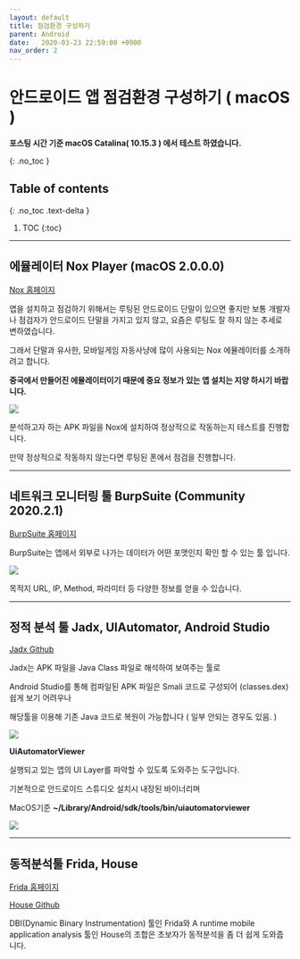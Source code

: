 ```yaml
---
layout: default
title: 점검환경 구성하기
parent: Android
date:   2020-03-23 22:59:00 +0900
nav_order: 2
---
```


# 안드로이드 앱 점검환경 구성하기 ( macOS )

**포스팅 시간 기준 macOS Catalina( 10.15.3 ) 에서 테스트 하였습니다.**

{: .no_toc }

## Table of contents
{: .no_toc .text-delta }

1. TOC
{:toc}

---

## 에뮬레이터 Nox Player (macOS 2.0.0.0)

[Nox 홈페이지](https://www.bignox.com/)

앱을 설치하고 점검하기 위해서는 루팅된 안드로이드 단말이 있으면 좋지만
보통 개발자나 점검자가 안드로이드 단말을 가지고 있지 않고, 요즘은 루팅도 잘 하지 않는 추세로 변하였습니다.

그래서 단말과 유사한, 모바일게임 자동사냥에 많이 사용되는 Nox 에뮬레이터를 소개하려고 합니다.

**중국에서 만들어진 에뮬레이터이기 때문에 중요 정보가 있는 앱 설치는 지양 하시기 바랍니다.**

<img src='{{ "/assets/images/android/android_noxplayer1.png" | absolute_url }}'>

분석하고자 하는 APK 파일을 Nox에 설치하여 정상적으로 작동하는지 테스트를 진행합니다.

만약 정상적으로 작동하지 않는다면 루팅된 폰에서 점검을 진행합니다.

---

## 네트워크 모니터링 툴 BurpSuite (Community 2020.2.1)

[BurpSuite 홈페이지](https://portswigger.net/burp)

BurpSuite는 앱에서 외부로 나가는 데이터가 어떤 포맷인지 확인 할 수 있는 툴 입니다.

<img src='{{ "/assets/images/android/android_burp1.png" | absolute_url }}'>

목적지 URL, IP, Method, 파라미터 등 다양한 정보를 얻을 수 있습니다.

---

## 정적 분석 툴 Jadx, UIAutomator, Android Studio

[Jadx Github](https://github.com/skylot/jadx)

Jadx는 APK 파일을 Java Class 파일로 해석하여 보여주는 툴로

Android Studio를 통해 컴파일된 APK 파일은 Smali 코드로 구성되어 (classes.dex) 쉽게 보기 어려우나

해당툴을 이용해 기존 Java 코드로 복원이 가능합니다 ( 일부 안되는 경우도 있음. )

<img src='{{ "/assets/images/android/android_jadx1.png" | absolute_url }}'>

**UiAutomatorViewer**

실행되고 있는 앱의 UI Layer를 파악할 수 있도록 도와주는 도구입니다.

기본적으로 안드로이드 스튜디오 설치시 내장된 바이너리며

MacOS기준 **~/Library/Android/sdk/tools/bin/uiautomatorviewer**

<img src='{{ "/assets/images/android/android_uiviewer1.png" | absolute_url }}'>

---

## 동적분석툴 Frida, House 

[Frida 홈페이지](https://frida.re/)

[House Github](https://github.com/nccgroup/house)

DBI(Dynamic Binary Instrumentation) 툴인 Frida와 A runtime mobile application analysis 툴인 House의 조합은 초보자가 동적분석을 좀 더 쉽게 도와줍니다.